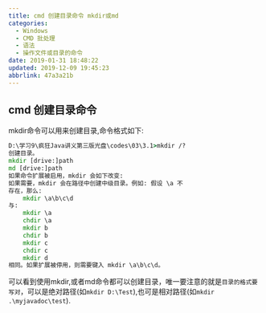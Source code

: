 ```yaml
---
title: cmd 创建目录命令 mkdir或md
categories: 
  - Windows
  - CMD 批处理
  - 语法
  - 操作文件或目录的命令
date: 2019-01-31 18:48:22
updated: 2019-12-09 19:45:23
abbrlink: 47a3a21b
---
```

## cmd 创建目录命令 ##
mkdir命令可以用来创建目录,命令格式如下:
```cmd
D:\学习9\疯狂Java讲义第三版光盘\codes\03\3.1>mkdir /?
创建目录。
mkdir [drive:]path
md [drive:]path
如果命令扩展被启用，mkdir 会如下改变:
如果需要，mkdir 会在路径中创建中级目录。例如: 假设 \a 不
存在，那么:
    mkdir \a\b\c\d
与:
    mkdir \a
    chdir \a
    mkdir b
    chdir b
    mkdir c
    chdir c
    mkdir d
相同。如果扩展被停用，则需要键入 mkdir \a\b\c\d。
```
可以看到使用mkdir,或者md命令都可以创建目录，唯一要注意的就是`目录的格式要写对`，可以是绝对路径(如`mkdir D:\Test`),也可是相对路径(如`mkdir .\myjavadoc\test`).
